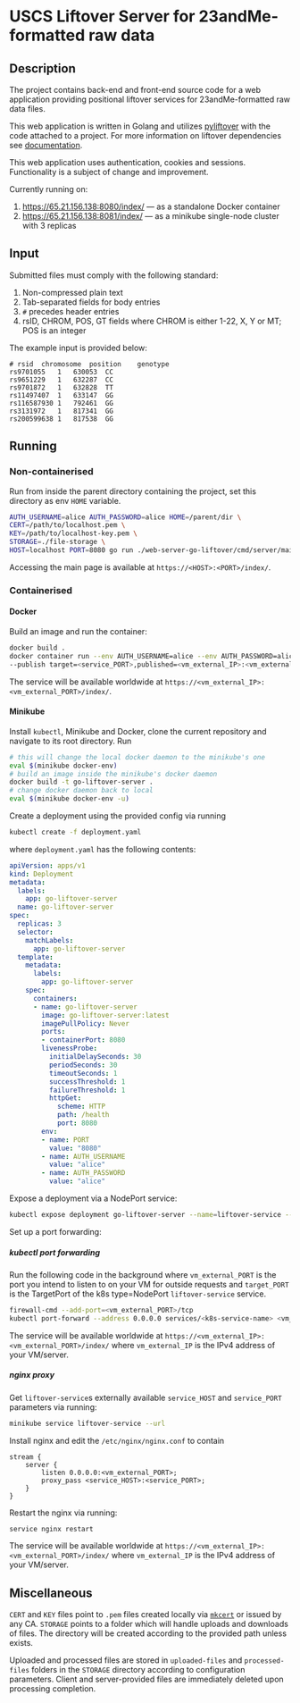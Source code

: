 # USCS Liftover Server for 23andMe-formatted raw data

## Description
The project contains back-end and front-end source code for a web application providing positional liftover services
for 23andMe-formatted raw data files.

This web application is written in Golang and utilizes [pyliftover](https://github.com/konstantint/pyliftover) with the
code attached to a project. For more information on liftover dependencies see [documentation](pyliftover/README.md).

This web application uses authentication, cookies and sessions. Functionality is a subject of change and improvement.

Currently running on:
1. https://65.21.156.138:8080/index/ — as a standalone Docker container
2. https://65.21.156.138:8081/index/ — as a minikube single-node cluster with 3 replicas

## Input

Submitted files must comply with the following standard:
1. Non-compressed plain text
2. Tab-separated fields for body entries
3. `#` precedes header entries
4. rsID, CHROM, POS, GT fields where CHROM is either 1-22, X, Y or MT; POS is an integer

The example input is provided below:
```text
# rsid	chromosome	position	genotype
rs9701055	1	630053	CC
rs9651229	1	632287	CC
rs9701872	1	632828	TT
rs11497407	1	633147	GG
rs116587930	1	792461	GG
rs3131972	1	817341	GG
rs200599638	1	817538	GG
```

## Running

### Non-containerised

Run from inside the parent directory containing the project, set this directory as env `HOME` variable.

```bash
AUTH_USERNAME=alice AUTH_PASSWORD=alice HOME=/parent/dir \
CERT=/path/to/localhost.pem \
KEY=/path/to/localhost-key.pem \
STORAGE=./file-storage \
HOST=localhost PORT=8080 go run ./web-server-go-liftover/cmd/server/main.go
```

Accessing the main page is available at `https://<HOST>:<PORT>/index/`. 

### Containerised

#### Docker

Build an image and run the container:

```bash
docker build .
docker container run --env AUTH_USERNAME=alice --env AUTH_PASSWORD=alice --env PORT=<service_PORT> --env HOST=0.0.0.0 \
--publish target=<service_PORT>,published=<vm_external_IP>:<vm_external_PORT>,protocol=tcp <imageID>
```

The service will be available worldwide at `https://<vm_external_IP>:<vm_external_PORT>/index/`.

#### Minikube

Install `kubectl`, Minikube and Docker, clone the current repository and navigate to its root directory. Run

```bash
# this will change the local docker daemon to the minikube's one
eval $(minikube docker-env)
# build an image inside the minikube's docker daemon
docker build -t go-liftover-server .
# change docker daemon back to local
eval $(minikube docker-env -u)
```

Create a deployment using the provided config via running

```bash
kubectl create -f deployment.yaml
```

where `deployment.yaml` has the following contents:

```yaml
apiVersion: apps/v1
kind: Deployment
metadata:
  labels:
    app: go-liftover-server
  name: go-liftover-server
spec:
  replicas: 3
  selector:
    matchLabels:
      app: go-liftover-server
  template:
    metadata:
      labels:
        app: go-liftover-server
    spec:
      containers:
      - name: go-liftover-server
        image: go-liftover-server:latest
        imagePullPolicy: Never
        ports:
        - containerPort: 8080
        livenessProbe:
          initialDelaySeconds: 30
          periodSeconds: 30
          timeoutSeconds: 1
          successThreshold: 1
          failureThreshold: 1
          httpGet:
            scheme: HTTP
            path: /health
            port: 8080
        env:
        - name: PORT
          value: "8080"
        - name: AUTH_USERNAME
          value: "alice"
        - name: AUTH_PASSWORD
          value: "alice"
```

Expose a deployment via a NodePort service:

```bash
kubectl expose deployment go-liftover-server --name=liftover-service --type=NodePort
```

Set up a port forwarding:

##### kubectl port forwarding

Run the following code in the background where `vm_external_PORT` is the port you intend to listen to on your VM for
outside requests and `target_PORT` is the TargetPort of the k8s type=NodePort `liftover-service` service.

```bash
firewall-cmd --add-port=<vm_external_PORT>/tcp
kubectl port-forward --address 0.0.0.0 services/<k8s-service-name> <vm_external_PORT>:<target_PORT>
```

The service will be available worldwide at `https://<vm_external_IP>:<vm_external_PORT>/index/` where `vm_external_IP` is
the IPv4 address of your VM/server.

##### nginx proxy

Get `liftover-service`s externally available `service_HOST` and `service_PORT` parameters via running:

```bash
minikube service liftover-service --url
```

Install nginx and edit the `/etc/nginx/nginx.conf` to contain

```text
stream {
    server {
        listen 0.0.0.0:<vm_external_PORT>;
        proxy_pass <service_HOST>:<service_PORT>;
    }
}
```

Restart the nginx via running:

```bash
service nginx restart
```

The service will be available worldwide at `https://<vm_external_IP>:<vm_external_PORT>/index/` where `vm_external_IP` is
the IPv4 address of your VM/server.

## Miscellaneous

`CERT` and `KEY` files point to `.pem` files created locally via [`mkcert`](https://github.com/FiloSottile/mkcert)
or issued by any CA. `STORAGE` points to a folder which will handle uploads and downloads of files. The directory
will be created according to the provided path unless exists.

Uploaded and processed files are stored in `uploaded-files` and `processed-files` folders in the `STORAGE`
directory according to configuration parameters. Client and server-provided files are immediately deleted upon processing
completion.
